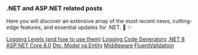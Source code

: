 ### .NET and ASP.NET related posts

Here you will discover an extensive array of the most recent news, cutting-edge features, and essential updates for .NET. :newspaper: :sparkles:

<div class="row g-0 my-5">
    <div class="list-group card col-lg-4 col-md-6">
        <a href="log-levels.md" class="list-group-item list-group-item-action">Logging Levels (and how to use them)</a>
        <a href="log-code-gen.md" class="list-group-item list-group-item-action">Logging Code Generators</a>
        <a href="dotnet-8.md" class="list-group-item list-group-item-action">.NET 8</a>
        <a href="aspnetcore-8.md" class="list-group-item list-group-item-action">ASP.NET Core 8.0</a>
        <a href="entity-model-dto.md" class="list-group-item list-group-item-action">Dto, Model va Entity</a>
        <a href="middleware.md" class="list-group-item list-group-item-action">Middleware</a>
        <a href="fluent-validation.md" class="list-group-item list-group-item-action">FluentValidation</a>
    </div>
</div>